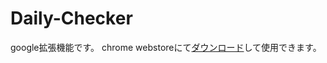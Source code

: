 # Daily-Checker
google拡張機能です。
chrome webstoreにて<a href="https://chrome.google.com/webstore/detail/daily-checker/agpiogaenoddinjdljingckojiohhcfe?hl=ja">ダウンロード</a>して使用できます。
>

